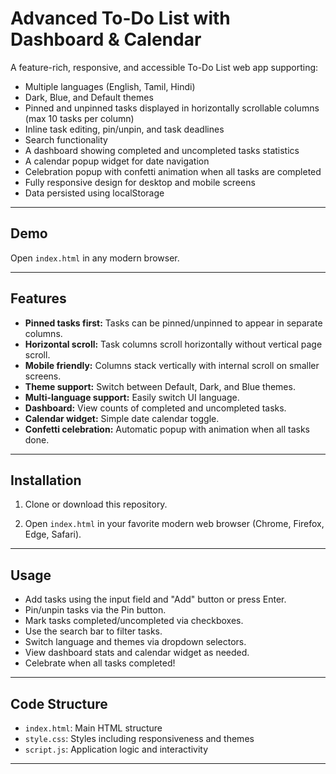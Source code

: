 # Advanced To-Do List with Dashboard & Calendar

A feature-rich, responsive, and accessible To-Do List web app supporting:

- Multiple languages (English, Tamil, Hindi)
- Dark, Blue, and Default themes
- Pinned and unpinned tasks displayed in horizontally scrollable columns (max 10 tasks per column)
- Inline task editing, pin/unpin, and task deadlines
- Search functionality
- A dashboard showing completed and uncompleted tasks statistics
- A calendar popup widget for date navigation
- Celebration popup with confetti animation when all tasks are completed
- Fully responsive design for desktop and mobile screens
- Data persisted using localStorage

---

## Demo

Open `index.html` in any modern browser.

---

## Features

- **Pinned tasks first:** Tasks can be pinned/unpinned to appear in separate columns.
- **Horizontal scroll:** Task columns scroll horizontally without vertical page scroll.
- **Mobile friendly:** Columns stack vertically with internal scroll on smaller screens.
- **Theme support:** Switch between Default, Dark, and Blue themes.
- **Multi-language support:** Easily switch UI language.
- **Dashboard:** View counts of completed and uncompleted tasks.
- **Calendar widget:** Simple date calendar toggle.
- **Confetti celebration:** Automatic popup with animation when all tasks done.

---

## Installation

1. Clone or download this repository.

2. Open `index.html` in your favorite modern web browser (Chrome, Firefox, Edge, Safari).

---

## Usage

- Add tasks using the input field and "Add" button or press Enter.
- Pin/unpin tasks via the Pin button.
- Mark tasks completed/uncompleted via checkboxes.
- Use the search bar to filter tasks.
- Switch language and themes via dropdown selectors.
- View dashboard stats and calendar widget as needed.
- Celebrate when all tasks completed!

---

## Code Structure

- `index.html`: Main HTML structure
- `style.css`: Styles including responsiveness and themes
- `script.js`: Application logic and interactivity

---

